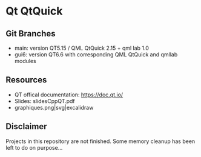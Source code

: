 # Qt QtQuick

## Git Branches
- main: version QT5.15 / QML QtQuick 2.15 + qml lab 1.0
- gui6: version QT6.6 with corresponding QML QtQuick and qmllab modules

## Resources
- QT offical documentation: https://doc.qt.io/
- Slides: slidesCppQT.pdf
- graphiques.png|svg|excalidraw

## Disclaimer
Projects in this repository are not finished.
Some memory cleanup has been left to do on purpose...